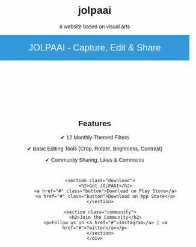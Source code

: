 # jolpaai
a website based on visual arts
<!DOCTYPE html>
<html lang="en">
<head>
    <meta charset="UTF-8">
    <meta name="viewport" content="width=device-width, initial-scale=1.0">
    <title>JOLPAAI - Photo Editing & Community App</title>
    <meta name="description" content="JOLPAAI is a creative photo editing and community app featuring 12 monthly-themed filters, essential editing tools, and social sharing capabilities.">
    <meta name="keywords" content="JOLPAAI, photo editing, filters, community, photography app, social media">
    <meta name="author" content="JOLPAAI Team">
    <meta name="robots" content="index, follow">
    <style>
        body { font-family: Arial, sans-serif; margin: 0; padding: 0; text-align: center; }
        header { background: #3498db; color: white; padding: 20px; font-size: 24px; }
        .container { padding: 20px; }
        .features, .download, .community { margin: 40px 0; }
        .button { background: #e74c3c; color: white; padding: 10px 20px; text-decoration: none; border-radius: 5px; }
    </style>
</head>
<body>
    <header>JOLPAAI - Capture, Edit & Share</header>
    <div class="container">
        <section class="features">
            <h2>Features</h2>
            <p>✔ 12 Monthly-Themed Filters</p>
            <p>✔ Basic Editing Tools (Crop, Rotate, Brightness, Contrast)</p>
            <p>✔ Community Sharing, Likes & Comments</p>
        </section>
        
        <section class="download">
            <h2>Get JOLPAAI</h2>
            <a href="#" class="button">Download on Play Store</a>
            <a href="#" class="button">Download on App Store</a>
        </section>
        
        <section class="community">
            <h2>Join the Community</h2>
            <p>Follow us on <a href="#">Instagram</a> | <a href="#">Twitter</a></p>
        </section>
    </div>
</body>
</html>
